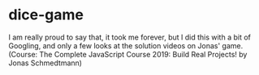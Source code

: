 # dice-game
I am really proud to say that, it took me forever, but I did this with a bit of Googling, and only a few looks at the solution videos on Jonas' game. (Course: The Complete JavaScript Course 2019: Build Real Projects! by Jonas Schmedtmann)
